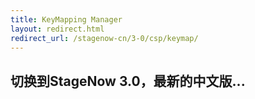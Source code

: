 ```yaml
---
title: KeyMapping Manager
layout: redirect.html
redirect_url: /stagenow-cn/3-0/csp/keymap/
---
```


## 切换到StageNow 3.0，最新的中文版...


